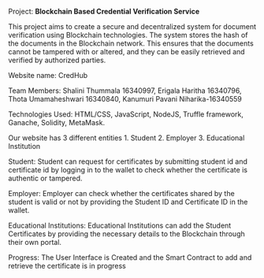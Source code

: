 Project: **Blockchain Based Credential Verification Service**

This project aims to create a secure and decentralized system for document verification using Blockchain technologies. The system stores the hash of the documents in the Blockchain network. This ensures that the documents cannot be tampered with or altered, and they can be easily retrieved and verified by authorized parties.

Website name: CredHub

Team Members: Shalini Thummala 16340997, Erigala Haritha 16340796, Thota Umamaheshwari 16340840, Kanumuri Pavani Niharika-16340559

Technologies Used: HTML/CSS, JavaScript, NodeJS, Truffle framework, Ganache, Solidity, MetaMask.

Our website has 3 different entities 1. Student 2. Employer 3. Educational Institution

Student:  Student can request for certificates by submitting student id and certificate id by logging in to the wallet to check whether the certificate is authentic or tampered.

Employer: Employer can check whether the certificates shared by the student is valid or not by providing the Student ID and Certificate ID in the wallet.

Educational Institutions: Educational Institutions can add the Student Certificates by providing the necessary details to the Blockchain through their own portal.

Progress: The User Interface is Created and the Smart Contract to add and retrieve the certificate is in progress

